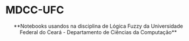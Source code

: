 # MDCC-UFC

<center>**Notebooks usandos na disciplina de Lógica Fuzzy da Universidade Federal do Ceará - Departamento de Ciências da Computação**</center>


